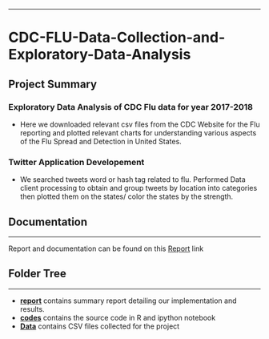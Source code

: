 ***
# CDC-FLU-Data-Collection-and-Exploratory-Data-Analysis

## Project Summary

### Exploratory Data Analysis of CDC Flu data for year 2017-2018
* Here we downloaded  relevant csv files from the CDC Website for the Flu reporting and plotted relevant charts for understanding various aspects of the Flu Spread and Detection in United States.

### Twitter Application Developement
* We searched tweets word or hash tag related to flu. Performed Data client processing to obtain and group tweets by
location into categories then plotted them on the states/ color the states by the strength.

## Documentation
***
Report and documentation can be found on this [Report](https://github.com/jayantsolanki/CDC-FLU-Data-Collection-and-Exploratory-Data-Analysis/tree/master/report) link

## Folder Tree
***
* [**report**](https://github.com/jayantsolanki/CDC-FLU-Data-Collection-and-Exploratory-Data-Analysis/tree/master/report) contains summary report detailing our implementation and results.
* [**codes**](https://github.com/jayantsolanki/CDC-FLU-Data-Collection-and-Exploratory-Data-Analysis/tree/master/codes)  contains the source code in R and ipython notebook
* [**Data**](https://github.com/jayantsolanki/CDC-FLU-Data-Collection-and-Exploratory-Data-Analysis/tree/master/data) contains CSV files collected for the project
